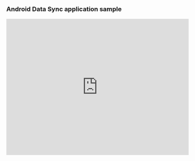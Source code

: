 ### Android Data Sync application sample



<iframe width="480" height="360" src="https://www.youtube.com/embed/8u05NldhqGU" frameborder="0" allowfullscreen></iframe>
